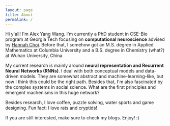 ```yaml
---
layout: page
title: About
permalink: /
---
```


Hi y'all! I'm Alex Yang Wang. I'm currently a PhD student in CSE-Bio program at Georgia Tech focusing on **computational neuroscience** advised by [Hannah Choi](https://hannahchoi.math.gatech.edu). Before that, I somehow got an M.S. degree in Applied Mathematics at Columbia University and a B.S. degree in Chemistry (what?) at Wuhan University, China. 

My current research is mainly around **neural representation and Recurrent Neural Networks (RNNs)**. I deal with both conceptual models and data-driven models. They are somewhat abstract and machine-learning-like, but now I think this could be the right path. Besides that, I'm also fascinated by the complex systems in social science. What are the first principles and emergent machenisms in this huge network?

Besides research, I love coffee, puzzle solving, water sports and game designing. Fun fact: I love rats and cryptids!

If you are still interested, make sure to check my blogs. Enjoy! :) 

